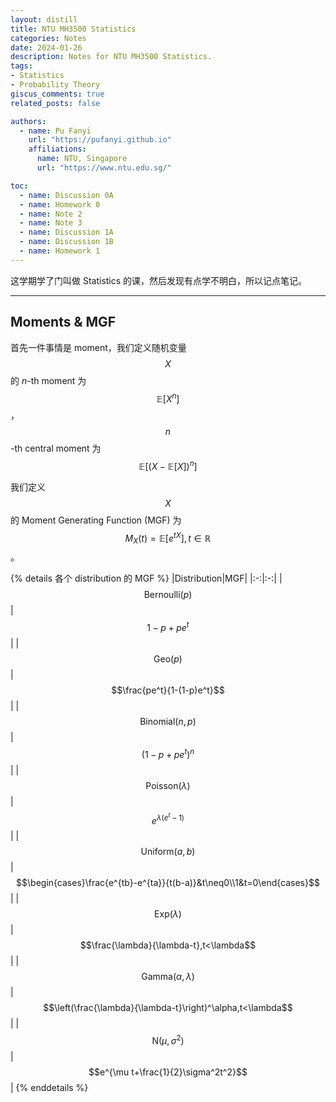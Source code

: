 ```yaml
---
layout: distill
title: NTU MH3500 Statistics
categories: Notes
date: 2024-01-26
description: Notes for NTU MH3500 Statistics.
tags:
- Statistics
- Probability Theory
giscus_comments: true
related_posts: false

authors:
  - name: Pu Fanyi
    url: "https://pufanyi.github.io"
    affiliations:
      name: NTU, Singapore
      url: "https://www.ntu.edu.sg/"

toc:
  - name: Discussion 0A
  - name: Homework 0
  - name: Note 2
  - name: Note 3
  - name: Discussion 1A
  - name: Discussion 1B
  - name: Homework 1
---
```


这学期学了门叫做 Statistics 的课，然后发现有点学不明白，所以记点笔记。

***

## Moments & MGF

首先一件事情是 moment，我们定义随机变量 $$X$$ 的 $n$-th moment 为 $$\mathbb{E}[X^n]$$，$$n$$-th central moment 为 $$\mathbb{E}[(X-\mathbb{E}[X])^n]$$

我们定义 $$X$$ 的 Moment Generating Function (MGF) 为 $$M_X(t)=\mathbb{E}[e^{tX}], t\in\mathbb{R}$$。

{% details 各个 distribution 的 MGF %}
|Distribution|MGF|
|:-:|:-:|
|$$\mathrm{Bernoulli}(p)$$|$$1-p+pe^t$$|
|$$\mathrm{Geo}(p)$$|$$\frac{pe^t}{1-(1-p)e^t}$$|
|$$\mathrm{Binomial}(n,p)$$|$$(1-p+pe^t)^n$$|
|$$\mathrm{Poisson}(\lambda)$$|$$e^{\lambda(e^t-1)}$$|
|$$\mathrm{Uniform}(a,b)$$|$$\begin{cases}\frac{e^{tb}-e^{ta}}{t(b-a)}&t\neq0\\1&t=0\end{cases}$$|
|$$\mathrm{Exp}(\lambda)$$|$$\frac{\lambda}{\lambda-t},t<\lambda$$|
|$$\mathrm{Gamma}(\alpha,\lambda)$$|$$\left(\frac{\lambda}{\lambda-t}\right)^\alpha,t<\lambda$$|
|$$\mathrm{N}(\mu,\sigma^2)$$|$$e^{\mu t+\frac{1}{2}\sigma^2t^2}$$|
{% enddetails %}
